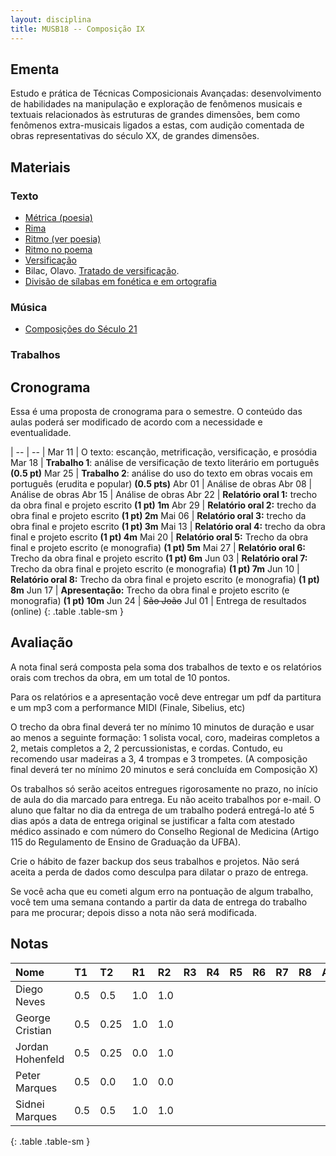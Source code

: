 ```yaml
---
layout: disciplina
title: MUSB18 -- Composição IX
---
```


## Ementa

Estudo e prática de Técnicas Composicionais Avançadas: desenvolvimento
de habilidades na manipulação e exploração de fenômenos musicais e
textuais relacionados às estruturas de grandes dimensões, bem como
fenômenos extra-musicais ligados a estas, com audição comentada de obras
representativas do século XX, de grandes dimensões.

## Materiais

### Texto

  - [Métrica (poesia)](http://pt.wikipedia.org/wiki/Métrica_(poesia))
  - [Rima](http://pt.wikipedia.org/wiki/Rima)
  - [Ritmo (ver poesia)](http://pt.wikipedia.org/wiki/Ritmo)
  - [Ritmo no poema](http://pt.wikipedia.org/wiki/Ritmo_no_poema)
  - [Versificação](http://pt.wikipedia.org/wiki/Versificação)
  - Bilac, Olavo. [Tratado de versificação](https://www.dropbox.com/s/zgolwyg37d2mqgo/bilac-tratado.pdf?dl=0).
  - [Divisão de sílabas em fonética e em ortografia](http://www.academia.org.br/artigos/divisao-de-silabas-em-fonetica-e-em-ortografia)

### Música
  
  - [Composições do Século 21](/pedro/composicoes-do-seculo-21/)

### Trabalhos

<!---

  - Entrega 11 de Maio: Redução da [Rapsódia Espanhola de Ravel][1], _Prelude a la Nuit_, compassos 18 a 34.
  - Entrega 18 de maio: Análise da orquestração na _Alborada del Gracioso_ de Ravel. Até o número 8 de ensaio. [PDF][2] e [MP3][3]

-->

## Cronograma

Essa é uma proposta de cronograma para o semestre. O conteúdo das aulas
poderá ser modificado de acordo com a necessidade e eventualidade.

| -- | -- |
Mar 11 | O texto: escanção, metrificação, versificação, e prosódia
Mar 18 | **Trabalho 1**: análise de versificação de texto literário em português **(0.5 pt)**
Mar 25 | **Trabalho 2**: análise do uso do texto em obras vocais em português (erudita e popular) **(0.5 pts)**
Abr 01 | Análise de obras
Abr 08 | Análise de obras
Abr 15 | Análise de obras
Abr 22 | **Relatório oral 1:** trecho da obra final e projeto escrito **(1 pt) 1m**
Abr 29 | **Relatório oral 2:** trecho da obra final e projeto escrito **(1 pt) 2m**
Mai 06 | **Relatório oral 3:** trecho da obra final e projeto escrito **(1 pt) 3m**
Mai 13 | **Relatório oral 4:** trecho da obra final e projeto escrito **(1 pt) 4m**
Mai 20 | **Relatório oral 5:** Trecho da obra final e projeto escrito (e monografia) **(1 pt) 5m**
Mai 27 | **Relatório oral 6:** Trecho da obra final e projeto escrito **(1 pt) 6m**
Jun 03 | **Relatório oral 7:** Trecho da obra final e projeto escrito (e monografia) **(1 pt) 7m**
Jun 10 | **Relatório oral 8:** Trecho da obra final e projeto escrito (e monografia) **(1 pt) 8m**
Jun 17 | **Apresentação:** Trecho da obra final e projeto escrito (e monografia) **(1 pt) 10m**
Jun 24 | <del>São João</del>
Jul 01 | Entrega de resultados (online)
{: .table .table-sm }


## Avaliação

A nota final será composta pela soma dos trabalhos de texto e os
relatórios orais com trechos da obra, em um total de 10 pontos.
  
Para os relatórios e a apresentação você deve entregar um pdf da
partitura e um mp3 com a performance MIDI (Finale, Sibelius, etc)

O trecho da obra final deverá ter no mínimo 10 minutos de duração e usar
ao menos a seguinte formação: 1 solista vocal, coro, madeiras completos
a 2, metais completos a 2, 2 percussionistas, e cordas. Contudo, eu
recomendo usar madeiras a 3, 4 trompas e 3 trompetes. (A composição
final deverá ter no mínimo 20 minutos e será concluída em Composição X)

Os trabalhos só serão aceitos entregues rigorosamente no prazo, no
início de aula do dia marcado para entrega. Eu não aceito trabalhos por
e-mail. O aluno que faltar no dia da entrega de um trabalho poderá
entregá-lo até 5 dias após a data de entrega original se justificar a falta com
atestado médico assinado e com número do Conselho Regional de Medicina
(Artigo 115 do Regulamento de Ensino de Graduação da UFBA).

Crie o hábito de fazer backup dos seus trabalhos e projetos. Não será
aceita a perda de dados como desculpa para dilatar o prazo de entrega.

Se você acha que eu cometi algum erro na pontuação de algum trabalho,
você tem uma semana contando a partir da data de entrega do trabalho
para me procurar; depois disso a nota não será modificada.

## Notas

| Nome              | T1 | T2 | R1 | R2 | R3 | R4 | R5 | R6 | R7 | R8 | AF | Nota |
|:------------------|:---|:---|:---|:---|:---|:---|:---|:---|:---|:---|:---|:-----|
| Diego Neves       | 0.5|0.5 | 1.0| 1.0|    |    |    |    |    |    |    | =sum |
| George Cristian   | 0.5|0.25| 1.0| 1.0|    |    |    |    |    |    |    | =sum |
| Jordan Hohenfeld  | 0.5|0.25| 0.0| 1.0|    |    |    |    |    |    |    | =sum |
| Peter Marques     | 0.5|0.0 | 1.0| 0.0|    |    |    |    |    |    |    | =sum |
| Sidnei Marques    | 0.5|0.5 | 1.0| 1.0|    |    |    |    |    |    |    | =sum |
{: .table .table-sm }


[1]: https://www.dropbox.com/s/dh7w83o19ao5gek/Ravel%20-%20Rapsodia%20Espanhola%201.pdf?dl=1
[2]: https://www.dropbox.com/s/o604gwvyfw6rlx2/Ravel%20-%20Alborada%20del%20Gracioso.pdf?dl=1
[3]: https://www.dropbox.com/s/bnkcy1yzctisgin/Ravel%20-%20Alborada%20del%20gracioso.mp3?dl=1
